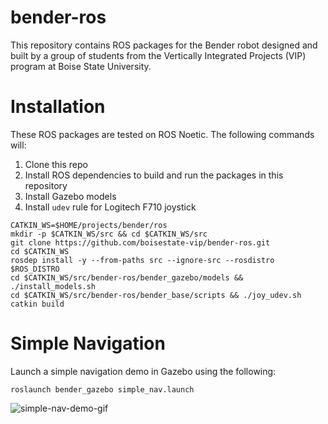 # bender-ros
This repository contains ROS packages for the Bender robot designed and built by a group of students from the Vertically Integrated Projects (VIP) program at Boise State University.

# Installation

These ROS packages are tested on ROS Noetic. The following commands will:
1) Clone this repo 
2) Install ROS dependencies to build and run the packages in this repository
3) Install Gazebo models
4) Install `udev` rule for Logitech F710 joystick
```
CATKIN_WS=$HOME/projects/bender/ros
mkdir -p $CATKIN_WS/src && cd $CATKIN_WS/src 
git clone https://github.com/boisestate-vip/bender-ros.git
cd $CATKIN_WS
rosdep install -y --from-paths src --ignore-src --rosdistro $ROS_DISTRO
cd $CATKIN_WS/src/bender-ros/bender_gazebo/models && ./install_models.sh
cd $CATKIN_WS/src/bender-ros/bender_base/scripts && ./joy_udev.sh
catkin build
```


# Simple Navigation
Launch a simple navigation demo in Gazebo using the following:
```
roslaunch bender_gazebo simple_nav.launch
```
![simple-nav-demo-gif](https://github.com/boisestate-vip/bender-ros/raw/master/media/gifs/first-nav.gif)

